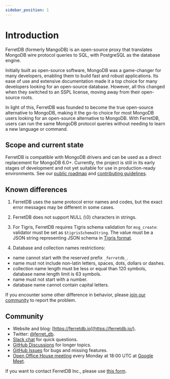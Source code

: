 ```yaml
---
sidebar_position: 1
---
```


# Introduction

FerretDB (formerly MangoDB) is an open-source proxy that translates MongoDB wire protocol
queries to SQL, with PostgreSQL as the database engine.

Initially built as open-source software, MongoDB was a game-changer for many developers,
enabling them to build fast and robust applications.
Its ease of use and extensive documentation made it a top choice for many developers looking
for an open-source database.
However, all this changed when they switched to an SSPL license,
moving away from their open-source roots.

In light of this, FerretDB was founded to become the true open-source alternative to MongoDB,
making it the go-to choice for most MongoDB users looking for an open-source alternative to MongoDB.
With FerretDB, users can run the same MongoDB protocol queries without needing to learn a new language or command.

## Scope and current state

FerretDB is compatible with MongoDB drivers and can be used as a direct replacement for MongoDB 6.0+.
Currently, the project is still in its early stages of development and not yet suitable for use in production-ready environments. 
See our [public roadmap](https://github.com/orgs/FerretDB/projects/2/views/1)
and [contributing guidelines](CONTRIBUTING.md).

## Known differences

1. FerretDB uses the same protocol error names and codes, but the exact error messages may be different in some cases.
2. FerretDB does not support NULL (\0) characters in strings.
3. For Tigris, FerretDB requires Tigris schema validation for `msg_create`: validator must be set as `$tigrisSchemaString`.
The value must be a JSON string representing JSON schema in [Tigris format](https://docs.tigrisdata.com/overview/schema).

4. Database and collection names restrictions:

* name cannot start with the reserved prefix `_ferretdb_`.
* name must not include non-latin letters, spaces, dots, dollars or dashes.
* collection name length must be less or equal than 120 symbols, database name length limit is 63 symbols.
* name must not start with a number.
* database name cannot contain capital letters.

If you encounter some other difference in behavior, please [join our community](https://github.com/FerretDB/FerretDB#community) to report the problem.

## Community

* Website and blog: [https://ferretdb.io](https://ferretdb.io/).
* Twitter: [@ferret_db](https://twitter.com/ferret_db).
* [Slack chat](https://join.slack.com/t/ferretdb/shared_invite/zt-zqe9hj8g-ZcMG3~5Cs5u9uuOPnZB8~A) for quick questions.
* [GitHub Discussions](https://github.com/FerretDB/FerretDB/discussions) for longer topics.
* [GitHub Issues](https://github.com/FerretDB/FerretDB/issues) for bugs and missing features.
* [Open Office House meeting](https://calendar.google.com/event?action=TEMPLATE&tmeid=NjNkdTkyN3VoNW5zdHRiaHZybXFtb2l1OWtfMjAyMTEyMTNUMTgwMDAwWiBjX24zN3RxdW9yZWlsOWIwMm0wNzQwMDA3MjQ0QGc&tmsrc=c_n37tquoreil9b02m0740007244%40group.calendar.google.com&scp=ALL)
  every Monday at 18:00 UTC at [Google Meet](https://meet.google.com/mcb-arhw-qbq).

If you want to contact FerretDB Inc., please use [this form](https://www.ferretdb.io/contact/).
